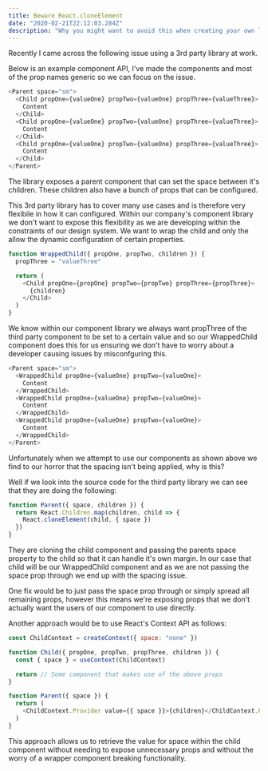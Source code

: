 ```yaml
---
title: Beware React.cloneElement
date: "2020-02-21T22:12:03.284Z"
description: "Why you might want to avoid this when creating your own libraries."
---
```


Recently I came across the following issue using a 3rd party library at work.

Below is an example component API, I've made the components and most of the prop names generic so we can focus on the issue.

```js
<Parent space="sm">
  <Child propOne={valueOne} propTwo={valueOne} propThree={valueThree}>
    Content
  </Child>
  <Child propOne={valueOne} propTwo={valueOne} propThree={valueThree}>
    Content
  </Child>
  <Child propOne={valueOne} propTwo={valueOne} propThree={valueThree}>
    Content
  </Child>
</Parent>
```

The library exposes a parent component that can set the space between it's children. These children also have a bunch of props that can be configured.

This 3rd party library has to cover many use cases and is therefore very flexibile in how it can configured. Within our company's component library we don't want to expose this flexibility as we are developing within the constraints of our design system. We want to wrap the child and only the allow the dynamic configuration of certain properties.

```js
function WrappedChild({ propOne, propTwo, children }) {
  propThree = "valueThree"

  return (
    <Child propOne={propOne} propTwo={propTwo} propThree={propThree}>
      {children}
    </Child>
  )
}
```

We know within our component library we always want propThree of the third party component to be set to a certain value and so our WrappedChild component does this for us ensuring we don't have to worry about a developer causing issues by misconfguring this.

```js
<Parent space="sm">
  <WrappedChild propOne={valueOne} propTwo={valueOne}>
    Content
  </WrappedChild>
  <WrappedChild propOne={valueOne} propTwo={valueOne}>
    Content
  </WrappedChild>
  <WrappedChild propOne={valueOne} propTwo={valueOne}>
    Content
  </WrappedChild>
</Parent>
```

Unfortunately when we attempt to use our components as shown above we find to our horror that the spacing isn't being applied, why is this?

Well if we look into the source code for the third party library we can see that they are doing the following:

```js
function Parent({ space, children }) {
  return React.Children.map(children, child => {
    React.cloneElement(child, { space })
  })
}
```

They are cloning the child component and passing the parents space property to the child so that it can handle it's own margin. In our case that child will be our WrappedChild component and as we are not passing the space prop through we end up with the spacing issue.

One fix would be to just pass the space prop through or simply spread all remaining props, however this means we're exposing props that we don't actually want the users of our component to use directly.

Another approach would be to use React's Context API as follows:

```js
const ChildContext = createContext({ space: "none" })

function Child({ propOne, propTwo, propThree, children }) {
  const { space } = useContext(ChildContext)

  return // Some component that makes use of the above props
}

function Parent({ space }) {
  return (
    <ChildContext.Provider value={{ space }}>{children}</ChildContext.Provider>
  )
}
```

This approach allows us to retrieve the value for space within the child component without needing to expose unnecessary props and without the worry of a wrapper component breaking functionality.
